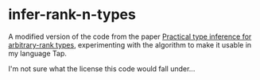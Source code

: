 infer-rank-n-types
==================

A modified version of the code from the paper [Practical type inference for arbitrary-rank types](http://research.microsoft.com/en-us/um/people/simonpj/papers/higher-rank/), experimenting with the algorithm to make it usable in my language Tap.

I'm not sure what the license this code would fall under...
